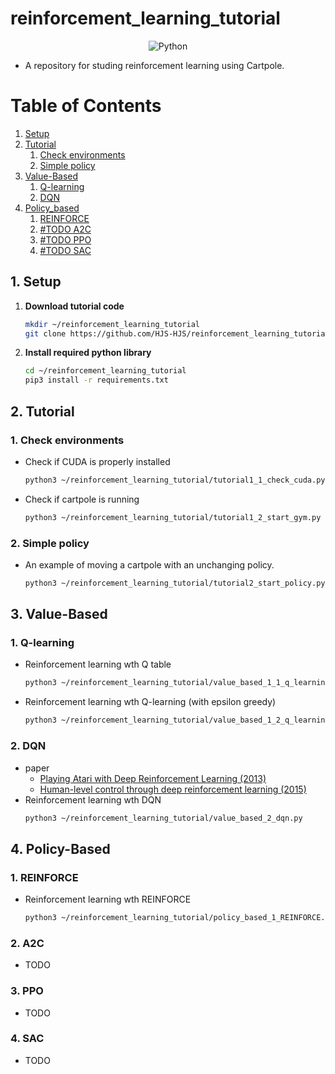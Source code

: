 # reinforcement_learning_tutorial
<div align="center">
    <img alt="Python" src ="https://img.shields.io/badge/Python-3776AB.svg?&style=for-the-badge&logo=Python&logoColor=white"/>
</div>

- A repository for studing reinforcement learning using Cartpole.

# Table of Contents

1. [Setup](#1-setup)
2. [Tutorial](#2-tutorial)
    1. [Check environments](#1-check-environments)
    2. [Simple policy](#2-simple-policy)
3. [Value-Based](#3-value-based)
    1. [Q-learning](#1-q-learning)
    2. [DQN](#2-dqn)
4. [Policy_based](#4-policy-based)
    1. [REINFORCE](#1-reinforce)
    2. [#TODO A2C](#2-a2c)
    3. [#TODO PPO](#3-ppo)
    4. [#TODO SAC](#4-sac)

## 1. Setup

1. **Download tutorial code**
   ```bash
   mkdir ~/reinforcement_learning_tutorial
   git clone https://github.com/HJS-HJS/reinforcement_learning_tutorial.git reinforcement_learning_tutorial
   ```

2. **Install required python library**
   ```bash
   cd ~/reinforcement_learning_tutorial
   pip3 install -r requirements.txt
   ```

## 2. Tutorial 

### 1. Check environments
- Check if CUDA is properly installed
    ```bash
    python3 ~/reinforcement_learning_tutorial/tutorial1_1_check_cuda.py
    ```
- Check if cartpole is running
    ```bash
    python3 ~/reinforcement_learning_tutorial/tutorial1_2_start_gym.py
    ```

### 2. Simple policy
- An example of moving a cartpole with an unchanging policy.
    ```bash
    python3 ~/reinforcement_learning_tutorial/tutorial2_start_policy.py
    ```

## 3. Value-Based
### 1. Q-learning
- Reinforcement learning wth Q table
    ```bash
    python3 ~/reinforcement_learning_tutorial/value_based_1_1_q_learning.py
    ```
- Reinforcement learning wth Q-learning (with epsilon greedy)
    ```bash
    python3 ~/reinforcement_learning_tutorial/value_based_1_2_q_learning_greedy.py
    ```

### 2. DQN
- paper
    - [Playing Atari with Deep Reinforcement Learning (2013)](https://arxiv.org/pdf/1312.5602)
    - [Human-level control through deep reinforcement learning (2015)](https://www.nature.com/articles/nature14236)
- Reinforcement learning wth DQN
    ```bash
    python3 ~/reinforcement_learning_tutorial/value_based_2_dqn.py
    ```

## 4. Policy-Based
### 1. REINFORCE
- Reinforcement learning wth REINFORCE
    ```bash
    python3 ~/reinforcement_learning_tutorial/policy_based_1_REINFORCE.py
    ```

### 2. A2C
- TODO

### 3. PPO
- TODO

### 4. SAC
- TODO
